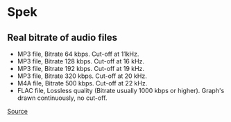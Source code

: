 # Spek

## Real bitrate of audio files

 - MP3 file, Bitrate 64 kbps. Cut-off at 11kHz.
 - MP3 file, Bitrate 128 kbps. Cut-off at 16 kHz.
 - MP3 file, Bitrate 192 kbps. Cut-off at 19 kHz.
 - MP3 file, Bitrate 320 kbps. Cut-off at 20 kHz.
 - M4A file, Bitrate 500 kbps. Cut-off at 22 kHz.
 - FLAC file, Lossless quality (Bitrate usually 1000 kbps or higher). Graph's drawn continuously, no cut-off.

[Source](https://www.reddit.com/r/hiphopheads/comments/2t88ne/a_quick_guide_to_checking_the_real_bitrate_of/)